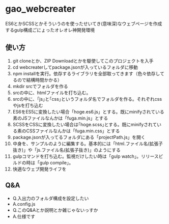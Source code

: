 # gao_webcreater
ES6とかSCSSとかそういうのを使ったせいてき(意味深)なウェブページを作成するgulp構成ごにょったオレオレ神開発環境

## 使い方
 1. git cloneとか、ZIP Downloadとかを駆使してこのプロジェクトを入手
 2. cd webcreaterしてpackage.jsonが入っているフォルダに移動
 3. npm installを実行。依存するライブラリを全部取ってきます（色々依存してるので結構時間かかる）
 4. mkdir srcでフォルダを作る
 5. srcの中に、htmlファイルを打ち込む。
 6. srcの中に、｢js｣と｢css｣というフォルダ名でフォルダを作る。それぞれcssやjsを打ち込む
 7. ES6をES5に変換したい場合「hoge.es6.js」とする。既にminifyされている素のJSファイルなんかは「fuga.min.js」とする
 8. SCSSをCSSに変換したい場合は｢hoge.scss｣とする。既にminifyされている素のCSSファイルなんかは「fuga.min.css」とする
 9. package.jsonが入ってるフォルダにある「projectPath.js」を開く
 10. 中身を、サンプルのように編集する。基本的には「html.ファイル名(拡張子抜き)」や「js.ファイル名(拡張子抜き)」のようにする
 11. gulpコマンドを打ち込む。監視だけしたい時は「gulp watch」。リリースビルドの時は「gulp compile」。
 12. 快適なウェブ開発ライフを

## Q&A
 - Q.入出力のフォルダ構成を設定したい
 - A.config.js
 - Q.このQ&Aとか説明とか雑じゃないっすか
 - A.仕様です
